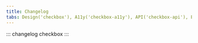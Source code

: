 ```yaml
---
title: Changelog
tabs: Design('checkbox'), A11y('checkbox-a11y'), API('checkbox-api'), Example('checkbox-code'), Changelog('checkbox-changelog')
---
```


::: changelog checkbox :::
